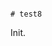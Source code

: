                                                                                                                                                                                                                         # test8

Init.

